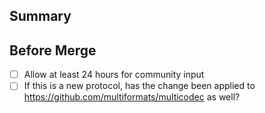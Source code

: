 ## Summary
<!-- What's the change? -->

## Before Merge
<!-- Anything that's needed before we merge this? -->
- [ ] Allow at least 24 hours for community input
- [ ] If this is a new protocol, has the change been applied to https://github.com/multiformats/multicodec as well?

